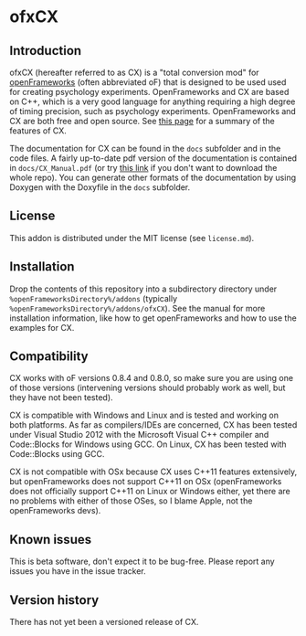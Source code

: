ofxCX
=====================================

Introduction
------------
ofxCX (hereafter referred to as CX) is a "total conversion mod" for [openFrameworks](http://www.openframeworks.cc) (often abbreviated oF) that 
is designed to be used used for creating psychology experiments. OpenFrameworks and CX are based on C++, which
is a very good language for anything requiring a high degree of timing precision, such as psychology experiments. OpenFrameworks and CX are both
free and open source. See [this page](http://www.kylehardman.com/psychology/c-experiment-software) for a summary of the features of CX.

The documentation for CX can be found in the `docs` subfolder and in the code files. A fairly up-to-date pdf version of the documentation is contained in `docs/CX_Manual.pdf` (or try [this link](https://sites.google.com/site/kylehardmancom/files/CX_Manual.pdf?attredirects=0&d=1) if you don't want to download the whole repo). You can generate 
other formats of the documentation by using Doxygen with the Doxyfile in the `docs` subfolder.

License
-------
This addon is distributed under the MIT license (see `license.md`).

Installation
------------
Drop the contents of this repository into a subdirectory directory under `%openFrameworksDirectory%/addons` 
(typically `%openFrameworksDirectory%/addons/ofxCX`). See the manual for more installation information, like how to get openFrameworks 
and how to use the examples for CX.

Compatibility
------------
CX works with oF versions 0.8.4 and 0.8.0, so make sure you are using one of those versions (intervening versions should probably work as well, but they have not been tested).

CX is compatible with Windows and Linux and is tested and working on both platforms. As far as compilers/IDEs are concerned, CX has been tested under Visual Studio 2012 with the Microsoft Visual C++ compiler and Code::Blocks for Windows using GCC. On Linux, CX has been tested with Code::Blocks using GCC.

CX is not compatible with OSx because CX uses C++11 features extensively, but openFrameworks does not support C++11 on OSx (openFrameworks does not officially support C++11 on Linux or Windows either, yet there are no problems with either of those OSes, so I blame Apple, not the openFrameworks devs).

Known issues
------------
This is beta software, don't expect it to be bug-free. Please report any issues you have in the issue tracker.

Version history
------------
There has not yet been a versioned release of CX.
